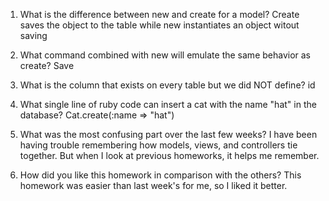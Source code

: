 1. What is the difference between new and create for a model?
Create saves the object to the table while new instantiates an object witout saving

2. What command combined with new will emulate the same behavior as create?
Save

3. What is the column that exists on every table but we did NOT define?
id

4. What single line of ruby code can insert a cat with the name "hat" in the database?
Cat.create(:name => "hat")

5. What was the most confusing part over the last few weeks?
I have been having trouble remembering how models, views, and controllers tie together. But when I look at previous homeworks, it helps me remember. 

6. How did you like this homework in comparison with the others?
This homework was easier than last week's for me, so I liked it better. 